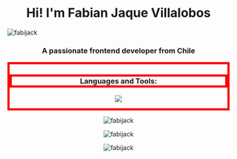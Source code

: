 <!DOCTYPE html>
<html>
  
<head>
  <meta charset="UTF-8">
  <meta http-equiv="refresh" content="30">
  <meta name="viewport" content="width=device-width, initial-scale=1.0">
</head>
  
<body>
<h1 align="center">Hi! I'm Fabian Jaque Villalobos</h1>
<img align="center" src="https://komarev.com/ghpvc/?username=fabijack&label=Profile%20views&color=0e75b6&style=flat" alt="fabijack" />

<h3 align="center">A passionate frontend developer from Chile</h3>
  
<div style="border: 5px solid red;">
  
<h3 style="border: 5px solid red;" align="center">Languages and Tools:</h3>
<p align="center">
  <a href="https://skillicons.dev">
    <img src="https://skillicons.dev/icons?i=html,css,javascript,python,mysql,django,angular,bootstrap,vscode"/>
  </a>
</p>
  
</div>  

<p align="center"><img src="https://github-readme-stats.vercel.app/api/top-langs?username=fabijack&show_icons=true&theme=dark" alt="fabijack" /></p>
<p align="center"><img  src="https://github-readme-stats.vercel.app/api?username=fabijack&show_icons=true&theme=dark" alt="fabijack"/></p>
<p align="center"><img src="https://github-readme-streak-stats.herokuapp.com/?user=fabijack&show_icons=true&theme=dark" alt="fabijack"/></p>

  
</body>
</html>
